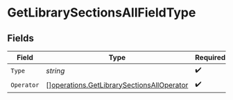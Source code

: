 # GetLibrarySectionsAllFieldType


## Fields

| Field                                                                                                  | Type                                                                                                   | Required                                                                                               | Description                                                                                            | Example                                                                                                |
| ------------------------------------------------------------------------------------------------------ | ------------------------------------------------------------------------------------------------------ | ------------------------------------------------------------------------------------------------------ | ------------------------------------------------------------------------------------------------------ | ------------------------------------------------------------------------------------------------------ |
| `Type`                                                                                                 | *string*                                                                                               | :heavy_check_mark:                                                                                     | N/A                                                                                                    | tag                                                                                                    |
| `Operator`                                                                                             | [][operations.GetLibrarySectionsAllOperator](../../models/operations/getlibrarysectionsalloperator.md) | :heavy_check_mark:                                                                                     | N/A                                                                                                    |                                                                                                        |